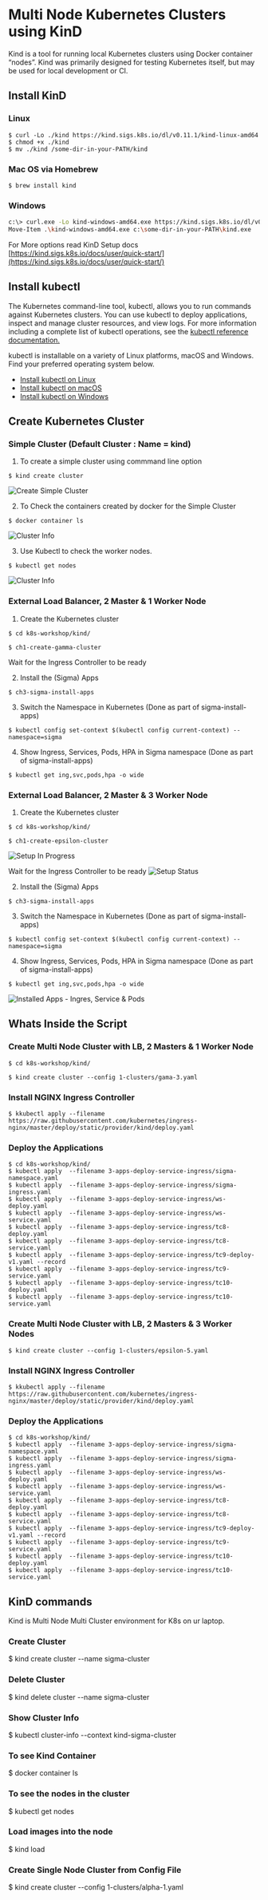 # Multi Node Kubernetes Clusters using KinD
Kind is a tool for running local Kubernetes clusters using Docker container “nodes”. Kind was primarily designed for testing Kubernetes itself, but may be used for local development or CI.

## Install KinD 

### Linux 
```shell
$ curl -Lo ./kind https://kind.sigs.k8s.io/dl/v0.11.1/kind-linux-amd64
$ chmod +x ./kind
$ mv ./kind /some-dir-in-your-PATH/kind
```

### Mac OS via Homebrew
```shell
$ brew install kind
```

### Windows
```bash
c:\> curl.exe -Lo kind-windows-amd64.exe https://kind.sigs.k8s.io/dl/v0.11.1/kind-windows-amd64
Move-Item .\kind-windows-amd64.exe c:\some-dir-in-your-PATH\kind.exe
```

For More options read KinD Setup docs [https://kind.sigs.k8s.io/docs/user/quick-start/](https://kind.sigs.k8s.io/docs/user/quick-start/)

## Install kubectl

The Kubernetes command-line tool, kubectl, allows you to run commands against Kubernetes clusters. You can use kubectl to deploy applications, inspect and manage cluster resources, and view logs. For more information including a complete list of kubectl operations, see the [kubectl reference documentation.](https://kubernetes.io/docs/reference/kubectl/)

kubectl is installable on a variety of Linux platforms, macOS and Windows. Find your preferred operating system below.

- [Install kubectl on Linux](https://kubernetes.io/docs/tasks/tools/install-kubectl-linux/)
- [Install kubectl on macOS](https://kubernetes.io/docs/tasks/tools/install-kubectl-macos/)
- [Install kubectl on Windows](https://kubernetes.io/docs/tasks/tools/install-kubectl-windows/)

##  Create Kubernetes Cluster 

### Simple Cluster (Default Cluster : Name = kind)

1. To create a simple cluster using commmand line option
```
$ kind create cluster
```
![Create Simple Cluster](https://raw.githubusercontent.com/arafkarsh/k8s-quickstart/main/diagrams/Kind-Simple-Cluster-1.jpg)

2. To Check the containers created by docker for the Simple Cluster
```
$ docker container ls
```
![Cluster Info](https://raw.githubusercontent.com/arafkarsh/k8s-quickstart/main/diagrams/Kind-Simple-Cluster-2.jpg)

3. Use Kubectl to check the worker nodes.
```
$ kubectl get nodes
```
![Cluster Info](https://raw.githubusercontent.com/arafkarsh/k8s-quickstart/main/diagrams/Kind-Simple-Cluster-3.jpg)


### External Load Balancer, 2 Master & 1 Worker Node

1. Create the Kubernetes cluster 
```
$ cd k8s-workshop/kind/
```

```
$ ch1-create-gamma-cluster
```
Wait for the Ingress Controller to be ready

2. Install the (Sigma) Apps
```
$ ch3-sigma-install-apps
```
3. Switch the Namespace in Kubernetes (Done as part of sigma-install-apps)
```
$ kubectl config set-context $(kubectl config current-context) --namespace=sigma
```
4. Show Ingress, Services, Pods, HPA in Sigma namespace (Done as part of sigma-install-apps)
```
$ kubectl get ing,svc,pods,hpa -o wide
```
### External Load Balancer, 2 Master & 3 Worker Node

1. Create the Kubernetes cluster 
```
$ cd k8s-workshop/kind/
```

```
$ ch1-create-epsilon-cluster
```
![Setup In Progress](https://raw.githubusercontent.com/arafkarsh/k8s-quickstart/main/diagrams/k8s-cluster-setup.jpg)

Wait for the Ingress Controller to be ready
![Setup Status](https://raw.githubusercontent.com/arafkarsh/k8s-quickstart/main/diagrams/k8s-cluster-setup-status.jpg)

2. Install the (Sigma) Apps
```
$ ch3-sigma-install-apps
```
3. Switch the Namespace in Kubernetes (Done as part of sigma-install-apps)
```
$ kubectl config set-context $(kubectl config current-context) --namespace=sigma
```
4. Show Ingress, Services, Pods, HPA in Sigma namespace (Done as part of sigma-install-apps)
```
$ kubectl get ing,svc,pods,hpa -o wide
```
![Installed Apps - Ingres, Service & Pods](https://raw.githubusercontent.com/arafkarsh/k8s-quickstart/main/diagrams/k8s-installed-apps.jpg)


## Whats Inside the Script

### Create Multi Node Cluster with LB, 2 Masters & 1 Worker Node
```
$ cd k8s-workshop/kind/
```

```
$ kind create cluster --config 1-clusters/gama-3.yaml
```

### Install NGINX Ingress Controller
```
$ kkubectl apply --filename https://raw.githubusercontent.com/kubernetes/ingress-nginx/master/deploy/static/provider/kind/deploy.yaml
```

### Deploy the Applications
```
$ cd k8s-workshop/kind/
$ kubectl apply  --filename 3-apps-deploy-service-ingress/sigma-namespace.yaml
$ kubectl apply  --filename 3-apps-deploy-service-ingress/sigma-ingress.yaml
$ kubectl apply  --filename 3-apps-deploy-service-ingress/ws-deploy.yaml
$ kubectl apply  --filename 3-apps-deploy-service-ingress/ws-service.yaml
$ kubectl apply  --filename 3-apps-deploy-service-ingress/tc8-deploy.yaml
$ kubectl apply  --filename 3-apps-deploy-service-ingress/tc8-service.yaml
$ kubectl apply  --filename 3-apps-deploy-service-ingress/tc9-deploy-v1.yaml --record
$ kubectl apply  --filename 3-apps-deploy-service-ingress/tc9-service.yaml
$ kubectl apply  --filename 3-apps-deploy-service-ingress/tc10-deploy.yaml
$ kubectl apply  --filename 3-apps-deploy-service-ingress/tc10-service.yaml
```

### Create Multi Node Cluster with LB, 2 Masters & 3 Worker Nodes
```
$ kind create cluster --config 1-clusters/epsilon-5.yaml
```

### Install NGINX Ingress Controller
```
$ kkubectl apply --filename https://raw.githubusercontent.com/kubernetes/ingress-nginx/master/deploy/static/provider/kind/deploy.yaml
```

### Deploy the Applications
```
$ cd k8s-workshop/kind/
$ kubectl apply  --filename 3-apps-deploy-service-ingress/sigma-namespace.yaml
$ kubectl apply  --filename 3-apps-deploy-service-ingress/sigma-ingress.yaml
$ kubectl apply  --filename 3-apps-deploy-service-ingress/ws-deploy.yaml
$ kubectl apply  --filename 3-apps-deploy-service-ingress/ws-service.yaml
$ kubectl apply  --filename 3-apps-deploy-service-ingress/tc8-deploy.yaml
$ kubectl apply  --filename 3-apps-deploy-service-ingress/tc8-service.yaml
$ kubectl apply  --filename 3-apps-deploy-service-ingress/tc9-deploy-v1.yaml --record
$ kubectl apply  --filename 3-apps-deploy-service-ingress/tc9-service.yaml
$ kubectl apply  --filename 3-apps-deploy-service-ingress/tc10-deploy.yaml
$ kubectl apply  --filename 3-apps-deploy-service-ingress/tc10-service.yaml
```

## KinD commands

Kind is Multi Node Multi Cluster environment for K8s on ur laptop.

### Create Cluster
$ kind create cluster --name sigma-cluster

### Delete Cluster
$ kind delete cluster --name sigma-cluster

### Show Cluster Info
$ kubectl cluster-info --context kind-sigma-cluster

### To see Kind Container
$ docker container ls

### To see the nodes in the cluster
$ kubectl get nodes

### Load images into the node
$ kind load 

### Create Single Node Cluster from Config File
$ kind create cluster --config 1-clusters/alpha-1.yaml